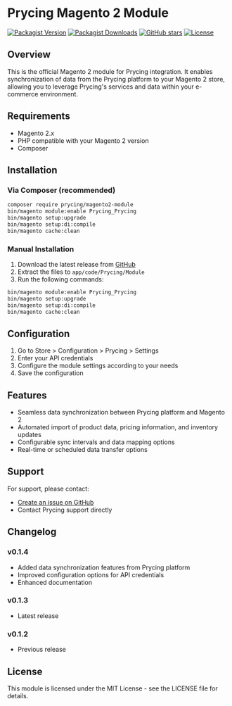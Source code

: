 # Prycing Magento 2 Module

[![Packagist Version](https://img.shields.io/packagist/v/prycing/magento2-module.svg)](https://packagist.org/packages/prycing/magento2-module)
[![Packagist Downloads](https://img.shields.io/packagist/dt/prycing/magento2-module.svg)](https://packagist.org/packages/prycing/magento2-module)
[![GitHub stars](https://img.shields.io/github/stars/Prycing/magento2-module.svg)](https://github.com/Prycing/magento2-module)
[![License](https://img.shields.io/github/license/Prycing/magento2-module.svg)](https://github.com/Prycing/magento2-module)

## Overview

This is the official Magento 2 module for Prycing integration. It enables synchronization of data from the Prycing platform to your Magento 2 store, allowing you to leverage Prycing's services and data within your e-commerce environment.

## Requirements

- Magento 2.x
- PHP compatible with your Magento 2 version
- Composer

## Installation

### Via Composer (recommended)

```bash
composer require prycing/magento2-module
bin/magento module:enable Prycing_Prycing
bin/magento setup:upgrade
bin/magento setup:di:compile
bin/magento cache:clean
```

### Manual Installation

1. Download the latest release from [GitHub](https://github.com/Prycing/magento2-module)
2. Extract the files to `app/code/Prycing/Module`
3. Run the following commands:

```bash
bin/magento module:enable Prycing_Prycing
bin/magento setup:upgrade
bin/magento setup:di:compile
bin/magento cache:clean
```

## Configuration

1. Go to Store > Configuration > Prycing > Settings
2. Enter your API credentials
3. Configure the module settings according to your needs
4. Save the configuration

## Features

- Seamless data synchronization between Prycing platform and Magento 2
- Automated import of product data, pricing information, and inventory updates
- Configurable sync intervals and data mapping options
- Real-time or scheduled data transfer options

## Support

For support, please contact:
- [Create an issue on GitHub](https://github.com/Prycing/magento2-module/issues)
- Contact Prycing support directly

## Changelog

### v0.1.4
- Added data synchronization features from Prycing platform
- Improved configuration options for API credentials
- Enhanced documentation

### v0.1.3
- Latest release

### v0.1.2
- Previous release

## License

This module is licensed under the MIT License - see the LICENSE file for details. 